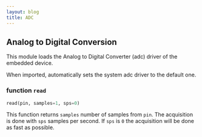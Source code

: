 ```yaml
---
layout: blog
title: ADC
---
```


## Analog to Digital Conversion

This module loads the Analog to Digital Converter (adc) driver of the embedded device.

When imported, automatically sets the system adc driver to  the default one.

### function `read`
```python
read(pin, samples=1, sps=0)
```

This function returns `samples` number of samples from `pin`. The acquisition is done with `sps` samples per second. If `sps` is `0` the acquisition will be done as fast as possible.
